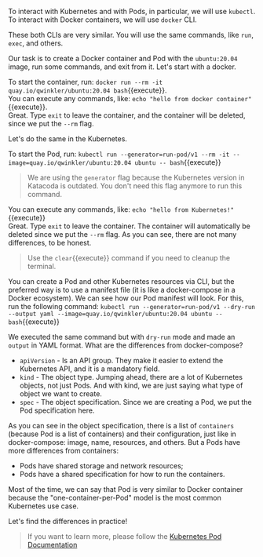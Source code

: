 To interact with Kubernetes and with Pods, in particular, we will use `kubectl`.  
To interact with Docker containers, we will use `docker` CLI.  

These both CLIs are very similar. You will use the same commands, like `run`, `exec`, and others.

Our task is to create a Docker container and Pod with the `ubuntu:20.04` image, run some commands, and exit from it. Let's start with a docker.

To start the container, run: `docker run --rm -it quay.io/qwinkler/ubuntu:20.04 bash`{{execute}}.  
You can execute any commands, like: `echo "hello from docker container"`{{execute}}.  
Great. Type `exit` to leave the container, and the container will be deleted, since we put the `--rm` flag.

Let's do the same in the Kubernetes.

To start the Pod, run: `kubectl run --generator=run-pod/v1 --rm -it --image=quay.io/qwinkler/ubuntu:20.04 ubuntu -- bash`{{execute}}  

> We are using the `generator` flag because the Kubernetes version in Katacoda is outdated. You don't need this flag anymore to run this command.

You can execute any commands, like: `echo "hello from Kubernetes!"`{{execute}}  
Great. Type `exit` to leave the container. The container will automatically be deleted since we put the `--rm` flag. As you can see, there are not many differences, to be honest.

> Use the `clear`{{execute}} command if you need to cleanup the terminal.

You can create a Pod and other Kubernetes resources via CLI, but the preferred way is to use a manifest file (it is like a docker-compose in a Docker ecosystem). We can see how our Pod manifest will look. For this, run the following command: `kubectl run --generator=run-pod/v1 --dry-run --output yaml --image=quay.io/qwinkler/ubuntu:20.04 ubuntu -- bash`{{execute}}  

We executed the same command but with `dry-run` mode and made an `output` in YAML format. What are the differences from docker-compose?  
- `apiVersion` - Is an API group. They make it easier to extend the Kubernetes API, and it is a mandatory field.  
- `kind` - The object type. Jumping ahead, there are a lot of Kubernetes objects, not just Pods. And with kind, we are just saying what type of object we want to create.  
- `spec` - The object specification. Since we are creating a Pod, we put the Pod specification here.

As you can see in the object specification, there is a list of `containers` (because Pod is a list of containers) and their configuration, just like in docker-compose: image, name, resources, and others. But a Pods have more differences from containers:
- Pods have shared storage and network resources;
- Pods have a shared specification for how to run the containers.

Most of the time, we can say that Pod is very similar to Docker container because the "one-container-per-Pod" model is the most common Kubernetes use case.

Let's find the differences in practice!

> If you want to learn more, please follow the [Kubernetes Pod Documentation](https://kubernetes.io/docs/concepts/workloads/pods)
